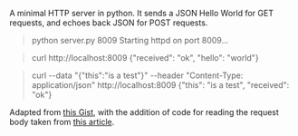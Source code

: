 A minimal HTTP server in python. It sends a JSON Hello World for GET requests, and echoes back JSON for POST requests.

> python server.py 8009
> Starting httpd on port 8009...


> curl http://localhost:8009
> {"received": "ok", "hello": "world"}


> curl --data "{\"this\":\"is a test\"}" --header "Content-Type: application/json" http://localhost:8009
> {"this": "is a test", "received": "ok"}

Adapted from [this Gist](https://gist.github.com/bradmontgomery/2219997), with the addition of code for reading the request body taken from [this article](http://mafayyaz.wordpress.com/2013/02/08/writing-simple-http-server-in-python-with-rest-and-json/).